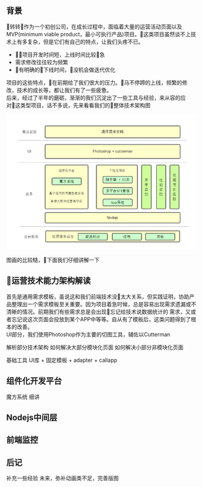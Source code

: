 ## 背景  
转转作为一个初创公司，在成长过程中，面临着大量的运营活动页面以及MVP(minimum viable product，最小可执行产品)项目。这类项目虽然谈不上技术上有多复杂，但是它们有自己的特点，让我们头疼不已。
 - 项目开发时间短，上线时间比较急
 - 需求修改往往较为频繁
 - 有明确的下线时间，没机会做迭代优化

项目的这些特点，在前期给了我们很大的压力。马不停蹄的上线，频繁的修改，技术的成长等，都让我们有了一些疲惫。  
后来，经过了半年的磨砺，渐渐的我们沉淀出了一些工具与经验，来从容的应对这类型项目，话不多说，先来看看我们的整体技术架构图  

![运营能力架构](images/yyarti.png)  

图画的比较糙，下面我们仔细讲解一下  

## 运营技术能力架构解读  
首先是通用需求模板，虽说这和我们前端技术没太大关系，但实践证明，协助产品整理出一个需求模板至关重要。因为项目着急时候，总是容易出现需求遗漏或不清晰的情况。前期我们有些需求总是会出现忘记给技术说数据统计的 需求，又或者忘记说这次页面会投放到某个APP中等等。自从有了模板后，这类问题得到了根本的改善。  
UI部分，我们使用Photoshop作为主要的切图工具，辅佐以Cutterman




解析部分技术架构
如何解决大部分模块化页面
如何解决小部分非模块化页面

基础工具
UI库 + 固定模板 + adapter + callapp

## 组件化开发平台
魔方系统 细讲

## Nodejs中间层

## 前端监控

## 后记
补充一些经验
未来，弥补动画类不足，完善版图


